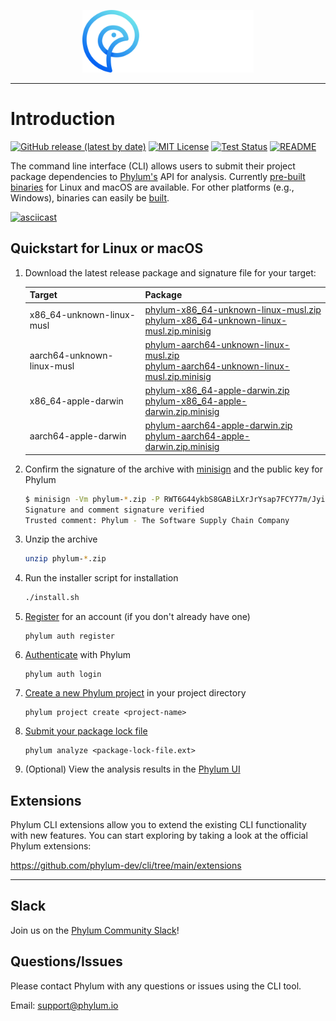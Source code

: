 <p align="center">
  <img height="100" src="https://raw.githubusercontent.com/phylum-dev/cli/main/assets/dark-bckg.svg">
</p>

---

# Introduction

[![GitHub release (latest by date)](https://img.shields.io/github/v/release/phylum-dev/cli)](https://github.com/phylum-dev/cli/releases/latest/)
[![MIT License](https://img.shields.io/github/license/phylum-dev/cli)](./LICENSE)
[![Test Status](https://github.com/phylum-dev/cli/actions/workflows/test.yml/badge.svg?branch=master)](https://github.com/phylum-dev/cli/actions/workflows/test.yml)
[![README](https://img.shields.io/badge/docs-README-blue)](https://docs.phylum.io/docs/welcome)

The command line interface (CLI) allows users to submit their project package dependencies to [Phylum's](https://phylum.io) API for analysis. Currently [pre-built binaries](https://github.com/phylum-dev/cli/releases) for Linux and macOS are available. For other platforms (e.g., Windows), binaries can easily be [built](https://docs.phylum.io/docs/alternate_install).

[![asciicast](https://asciinema.org/a/431262.svg)](https://asciinema.org/a/431262)

## Quickstart for Linux or macOS

1. Download the latest release package and signature file for your target:

   | Target | Package |
   | --- | --- |
   | x86_64-unknown-linux-musl | [phylum-x86_64-unknown-linux-musl.zip](https://github.com/phylum-dev/cli/releases/latest/download/phylum-x86_64-unknown-linux-musl.zip) <br /> [phylum-x86_64-unknown-linux-musl.zip.minisig](https://github.com/phylum-dev/cli/releases/latest/download/phylum-x86_64-unknown-linux-musl.zip.minisig) |
   | aarch64-unknown-linux-musl | [phylum-aarch64-unknown-linux-musl.zip](https://github.com/phylum-dev/cli/releases/latest/download/phylum-aarch64-unknown-linux-musl.zip) <br /> [phylum-aarch64-unknown-linux-musl.zip.minisig](https://github.com/phylum-dev/cli/releases/latest/download/phylum-aarch64-unknown-linux-musl.zip.minisig) |
   | x86_64-apple-darwin | [phylum-x86_64-apple-darwin.zip](https://github.com/phylum-dev/cli/releases/latest/download/phylum-x86_64-apple-darwin.zip) <br /> [phylum-x86_64-apple-darwin.zip.minisig](https://github.com/phylum-dev/cli/releases/latest/download/phylum-x86_64-apple-darwin.zip.minisig) |
   | aarch64-apple-darwin | [phylum-aarch64-apple-darwin.zip](https://github.com/phylum-dev/cli/releases/latest/download/phylum-aarch64-apple-darwin.zip) <br /> [phylum-aarch64-apple-darwin.zip.minisig](https://github.com/phylum-dev/cli/releases/latest/download/phylum-aarch64-apple-darwin.zip.minisig) |

1. Confirm the signature of the archive with [minisign](https://jedisct1.github.io/minisign/) and the public key for Phylum

   ```sh
   $ minisign -Vm phylum-*.zip -P RWT6G44ykbS8GABiLXrJrYsap7FCY77m/Jyi0fgsr/Fsy3oLwU4l0IDf
   Signature and comment signature verified
   Trusted comment: Phylum - The Software Supply Chain Company
   ```

1. Unzip the archive

   ```sh
   unzip phylum-*.zip
   ```

1. Run the installer script for installation

   ```sh
   ./install.sh
   ```

1. [Register](https://docs.phylum.io/docs/phylum_auth_register) for an account (if you don't already have one)

   ```
   phylum auth register
   ```

1. [Authenticate](https://docs.phylum.io/docs/phylum_auth_login) with Phylum

   ```
   phylum auth login
   ```

1. [Create a new Phylum project](https://docs.phylum.io/docs/phylum_project_create) in your project directory

   ```
   phylum project create <project-name>
   ```

1. [Submit your package lock file](https://docs.phylum.io/docs/phylum_analyze)

   ```
   phylum analyze <package-lock-file.ext>
   ```

 1. (Optional) View the analysis results in the [Phylum UI](https://app.phylum.io/auth/login)

## Extensions

Phylum CLI extensions allow you to extend the existing CLI functionality with
new features. You can start exploring by taking a look at the official Phylum
extensions:

https://github.com/phylum-dev/cli/tree/main/extensions

---
## Slack

Join us on the [Phylum Community Slack](https://join.slack.com/t/phylumio/shared_invite/zt-1cbgl6qjp-C_mkSFibEA9DyDxjYHbttQ)!


## Questions/Issues

Please contact Phylum with any questions or issues using the CLI tool.

Email: <support@phylum.io>
